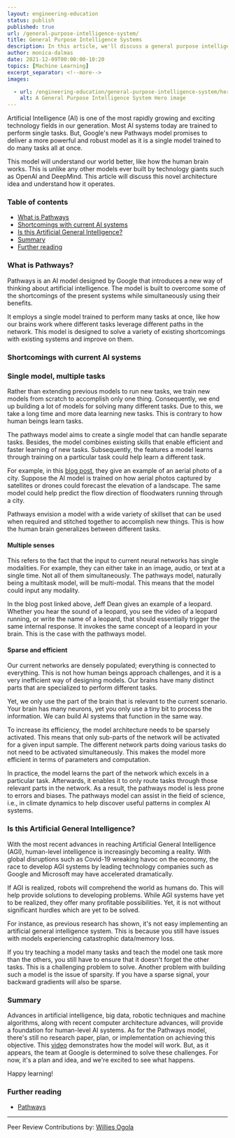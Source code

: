 ```yaml
---
layout: engineering-education
status: publish
published: true
url: /general-purpose-intelligence-system/
title: General Purpose Intelligence Systems
description: In this article, we'll discuss a general purpose intelligence system known as pathways and understand how it operates.
author: monica-dalmas
date: 2021-12-09T00:00:00-10:20
topics: [Machine Learning]
excerpt_separator: <!--more-->
images:

  - url: /engineering-education/general-purpose-intelligence-system/hero.png
    alt: A General Purpose Intelligence System Hero image
---
```

Artificial Intelligence (AI) is one of the most rapidly growing and exciting technology fields in our generation. Most AI systems today are trained to perform single tasks. But, Google's new Pathways model promises to deliver a more powerful and robust model as it is a single model trained to do many tasks all at once. 
<!--more-->
This model will understand our world better, like how the human brain works. This is unlike any other models ever built by technology giants such as OpenAI and DeepMind. This article will discuss this novel architecture idea and understand how it operates.

### Table of contents
- [What is Pathways](#what-is-pathways)
- [Shortcomings with current AI systems](#shortcomings-with-current-ai-systems)
- [Is this Artificial General Intelligence?](#is-this-artificial-general-intelligence)
- [Summary](#summary)
- [Further reading](#further-reading)

### What is Pathways?
Pathways is an AI model designed by Google that introduces a new way of thinking about artificial intelligence. The model is built to overcome some of the shortcomings of the present systems while simultaneously using their benefits. 

It employs a single model trained to perform many tasks at once, like how our brains work where different tasks leverage different paths in the network. This model is designed to solve a variety of existing shortcomings with existing systems and improve on them.

### Shortcomings with current AI systems
### Single model, multiple tasks
Rather than extending previous models to run new tasks, we train new models from scratch to accomplish only one thing. Consequently, we end up building a lot of models for solving many different tasks. Due to this, we take a long time and more data learning new tasks. This is contrary to how human beings learn tasks.

The pathways model aims to create a single model that can handle separate tasks. Besides, the model combines existing skills that enable efficient and faster learning of new tasks. Subsequently, the features a model learns through training on a particular task could help learn a different task. 

For example, in this [blog post](https://blog.google/technology/ai/introducing-pathways-next-generation-ai-architecture/), they give an example of an aerial photo of a city. Suppose the AI model is trained on how aerial photos captured by satellites or drones could forecast the elevation of a landscape. The same model could help predict the flow direction of floodwaters running through a city.

Pathways envision a model with a wide variety of skillset that can be used when required and stitched together to accomplish new things. This is how the human brain generalizes between different tasks. 

#### Multiple senses
This refers to the fact that the input to current neural networks has single modalities. For example, they can either take in an image, audio, or text at a single time. Not all of them simultaneously. The pathways model, naturally being a multitask model, will be multi-modal. This means that the model could input any modality. 

In the blog post linked above, Jeff Dean gives an example of a leopard. Whether you hear the sound of a leopard, you see the video of a leopard running, or write the name of a leopard, that should essentially trigger the same internal response. It invokes the same concept of a leopard in your brain. This is the case with the pathways model. 

#### Sparse and efficient
Our current networks are densely populated; everything is connected to everything. This is not how human beings approach challenges, and it is a very inefficient way of designing models. Our brains have many distinct parts that are specialized to perform different tasks. 

Yet, we only use the part of the brain that is relevant to the current scenario. Your brain has many neurons, yet you only use a tiny bit to process the information. We can build AI systems that function in the same way.

To increase its efficiency, the model architecture needs to be sparsely activated. This means that only sub-parts of the network will be activated for a given input sample. The different network parts doing various tasks do not need to be activated simultaneously. This makes the model more efficient in terms of parameters and computation. 

In practice, the model learns the part of the network which excels in a particular task. Afterwards, it enables it to only route tasks through those relevant parts in the network. As a result, the pathways model is less prone to errors and biases. The pathways model can assist in the field of science, i.e., in climate dynamics to help discover useful patterns in complex AI systems. 

### Is this Artificial General Intelligence?
With the most recent advances in reaching Artificial General Intelligence (AGI), human-level intelligence is increasingly becoming a reality. With global disruptions such as Covid-19 wreaking havoc on the economy, the race to develop AGI systems by leading technology companies such as Google and Microsoft may have accelerated dramatically.

If AGI is realized, robots will comprehend the world as humans do. This will help provide solutions to developing problems. While AGI systems have yet to be realized, they offer many profitable possibilities. Yet, it is not without significant hurdles which are yet to be solved. 

For instance, as previous research has shown, it's not easy implementing an artificial general intelligence system. This is because you still have issues with models experiencing catastrophic data/memory loss. 

If you try teaching a model many tasks and teach the model one task more than the others, you still have to ensure that it doesn't forget the other tasks. This is a challenging problem to solve. Another problem with building such a model is the issue of sparsity. If you have a sparse signal, your backward gradients will also be sparse.  

### Summary
Advances in artificial intelligence, big data, robotic techniques and machine algorithms, along with recent computer architecture advances, will provide a foundation for human-level AI systems. As for the Pathways model, there's still no research paper, plan, or implementation on achieving this objective. This [video](https://www.youtube.com/watch?v=Nf-d9CcEZ2w&t=24s) demonstrates how the model will work. But, as it appears, the team at Google is determined to solve these challenges. For now, it's a plan and idea, and we're excited to see what happens.

Happy learning!

### Further reading
- [Pathways](https://www.youtube.com/watch?v=Nf-d9CcEZ2w&t=24s)

---
Peer Review Contributions by: [Willies Ogola](/engineering-education/authors/willies-ogola/)
